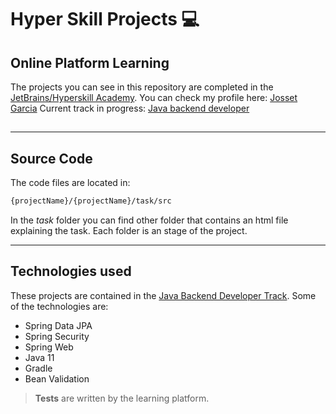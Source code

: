 # Hyper Skill Projects 💻
## Online Platform Learning

The projects you can see in this repository are completed in the [JetBrains/Hyperskill Academy](https://hyperskill.org/).
You can check my profile here: [Josset Garcia](https://hyperskill.org/profile/243404094)
Current track in progress: [Java backend developer](https://hyperskill.org/tracks/12)
## 
---
## Source Code
The code files are located in:
```sh
{projectName}/{projectName}/task/src
```
In the *task* folder you can find other folder that contains an html file explaining the task. Each folder is an stage of the project.


---

## Technologies used

These projects are contained in the [Java Backend Developer  Track](https://hyperskill.org/tracks/12). Some of the technologies are:


- Spring Data JPA
- Spring Security
- Spring Web
- Java 11
- Gradle
- Bean Validation

> **Tests** are written by the learning platform. 

